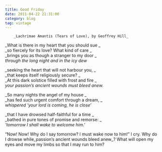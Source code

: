 ```yaml
---
title: Good Friday
date: 2011-04-22 21:31:00
category: blog
tag: vintage
---
```

        _Lachrimae Amantis (Tears of Love), by Geoffrey Hill_

_What is there in my heart that you should sue _  
_so fiercely for its love? What kind of care _  
_brings you as though a stranger to my door _  
_through the long night and in the icy dew_

_seeking the heart that will not harbour you, _  
_that keeps itself religiously secure? _  
_At this dark solstice filled with frost and fire _  
_your passion’s ancient wounds must bleed anew._

_So many nights the angel of my house _  
_has fed such urgent comfort through a dream, _  
_whispered ‘your lord is coming, he is close’_

_that I have drowsed half-faithful for a time _  
_bathed in pure tones of promise and remorse: _  
_'tomorrow I shall wake to welcome him.'_

“Now! Now! Why do I say tomorrow? I must wake now to him!” I cry. Why do I drowse while_passion’s ancient wounds bleed anew_? What will open my eyes and move my limbs so that I may run to him?